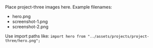 Place project-three images here. Example filenames:

- hero.png
- screenshot-1.png
- screenshot-2.png

Use import paths like: `import hero from "../assets/projects/project-three/hero.png";`
